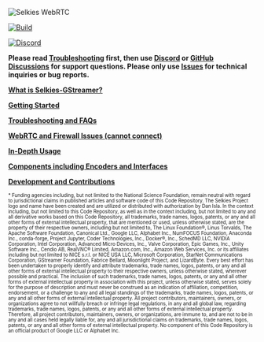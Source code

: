 ![Selkies WebRTC](/logo/horizontal-480.png)

[![Build](https://github.com/selkies-project/selkies-gstreamer/actions/workflows/build_and_publish_all_images.yaml/badge.svg)](https://github.com/selkies-project/selkies-gstreamer/actions/workflows/build_and_publish_all_images.yaml)

[![Discord](https://img.shields.io/badge/dynamic/json?logo=discord&label=Discord&query=approximate_member_count&url=https%3A%2F%2Fdiscordapp.com%2Fapi%2Finvites%2FwDNGDeSW5F%3Fwith_counts%3Dtrue)](https://discord.gg/wDNGDeSW5F)

**Please read [Troubleshooting](usage.md#troubleshooting-and-faqs) first, then use [Discord](https://discord.gg/wDNGDeSW5F) or [GitHub Discussions](https://github.com/selkies-project/selkies-gstreamer/discussions) for support questions. Please only use [Issues](https://github.com/selkies-project/selkies-gstreamer/issues) for technical inquiries or bug reports.**

[**What is Selkies-GStreamer?**](design.md)

[**Getting Started**](start.md)

[**Troubleshooting and FAQs**](usage.md#troubleshooting-and-faqs)

[**WebRTC and Firewall Issues (cannot connect)**](firewall.md)

[**In-Depth Usage**](usage.md#usage)

[**Components including Encoders and Interfaces**](component.md)

[**Development and Contributions**](development.md)

<sub><sup>\* Funding agencies including, but not limited to the National Science Foundation, remain neutral with regard to jurisdictional claims in published articles and software code of this Code Repository. The Selkies Project logo and name have been created and are utilized or distributed with authorization by Dan Isla. In the context including, but not limited to this Code Repository, as well as in the context including, but not limited to any and all derivative works based on this Code Repository, all trademarks, trade names, logos, patents, or any and all other forms of external intellectual property, that are mentioned or used, unless otherwise stated, are the property of their respective owners, including but not limited to, The Linux Foundation®, Linus Torvalds, The Apache Software Foundation, Canonical Ltd., Google LLC, Alphabet Inc., NumFOCUS Foundation, Anaconda Inc., conda-forge, Project Jupyter, Coder Technologies, Inc., Docker®, Inc., SchedMD LLC, NVIDIA Corporation, Intel Corporation, Advanced Micro Devices, Inc., Valve Corporation, Epic Games, Inc., Unity Software Inc., Cendio AB, RealVNC® Limited, Amazon.com, Inc., Amazon Web Services, Inc. or its affiliates including but not limited to NICE s.r.l. or NICE USA LLC, Microsoft Corporation, StarNet Communications Corporation, GStreamer Foundation, Fabrice Bellard, Moonlight Project, and LizardByte. Every best effort has been undertaken to properly identify and attribute trademarks, trade names, logos, patents, or any and all other forms of external intellectual property to their respective owners, unless otherwise stated, wherever possible and practical. The inclusion of such trademarks, trade names, logos, patents, or any and all other forms of external intellectual property in association with this project, unless otherwise stated, serves solely for the purpose of description and must never be construed as an indication of affiliation, competition, endorsement, or a challenge to any and all legal standings of the trademarks, trade names, logos, patents, or any and all other forms of external intellectual property. All project contributors, maintainers, owners, or organizations agree to not willfully breach or infringe legal regulations, in any and all global law, regarding trademarks, trade names, logos, patents, or any and all other forms of external intellectual property. Therefore, all project contributors, maintainers, owners, or organizations, are immune to, and are not to be in any and all cases held legally liable for, any and all jurisdictional claims on trademarks, trade names, logos, patents, or any and all other forms of external intellectual property. No component of this Code Repository is an official product of Google LLC or Alphabet Inc.</sup></sub>
